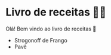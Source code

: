 # Livro de receitas :man_cook:

Olá! Bem vindo ao livro de receitas :wave:

 - Strogonoff de Frango
 - Pavê
